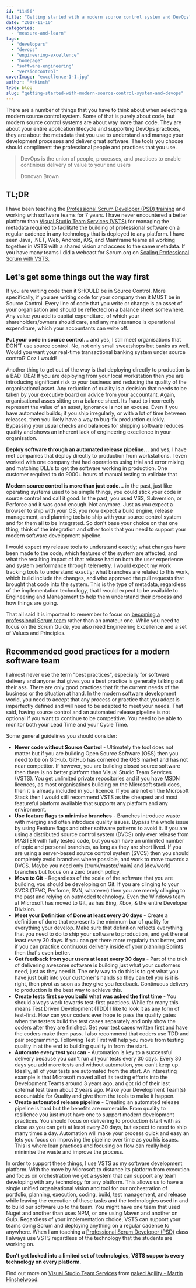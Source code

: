 ```yaml
---
id: "11456"
title: "Getting started with a modern source control system and DevOps"
date: "2017-11-10"
categories: 
  - "measure-and-learn"
tags: 
  - "developers"
  - "devops"
  - "engineering-excellence"
  - "homepage"
  - "software-engineering"
  - "versioncontrol"
coverImage: "excellence-1-1.jpg"
author: "MrHinsh"
type: blog
slug: "getting-started-with-modern-source-control-system-and-devops"
---
```


There are a number of things that you have to think about when selecting a modern source control system. Some of that is purely about code, but modern source control systems are about way more than code. They are about your entire application lifecycle and supporting DevOps practices, they are about the metadata that you use to understand and manage your development processes and deliver great software. The tools you choose should compliment the professional people and practices that you use.

> DevOps is the union of people, processes, and practices to enable continious delivery of value to your end users
> 
> Donovan Brown

## TL;DR

I have been teaching the [Professional Scrum Developer (PSD) training](https://nkdagility.com/training/courses/professional-scrum-developer-training/) and working with software teams for 7 years. I have never encountered a better platform than [Visual Studio Team Services (VSTS)](https://www.visualstudio.com/team-services/) for managing the metadata required to facilitate the building of professional software on a regular cadence in any technology that is deployed to any platform. I have seen Java, .NET, Web, Android, iOS, and Mainframe teams all working together in VSTS with a shared vision and access to the same metadata. If you have many teams I did a webcast for Scrum.org on [Scaling Professional Scrum with VSTS.](https://nkdagility.com/scaling-professional-scrum-visual-studio-team-services/)

## Let's get some things out the way first

If you are writing code then it SHOULD be in Source Control. More specifically, if you are writing code for your company then it MUST be in Source Control. Every line of code that you write or change is an asset of your organisation and should be reflected on a balance sheet somewhere. Any value you add is capital expenditure, of which your shareholders/owners should care, and any maintenance is operational expenditure, which your accountants can write off.

**Put your code in source control…** and yes, I still meet organisations that DON’T use source control. No, not only small sweatshops but banks as well. Would you want your real-time transactional banking system under source control? Coz I would!

Another thing to get out of the way is that deploying directly to production is a BAD IDEA! If you are deploying from your local workstation then you are introducing significant risk to your business and reducing the quality of the organisational asset. Any reduction of quality is a decision that needs to be taken by your executive board on advice from your accountant. Again, organisational asses sitting on a balance sheet. Its fraud to incorrectly represent the value of an asset, ignorance is not an excuse. Even if you have automated builds; if you ship irregularly, or with a lot of time between releases, then you likely have a way to bug-fix production quickly. Bypassing your usual checks and balances for shipping software reduces quality and shows an inherent lack of engineering excellence in your organisation.

**Deploy software through an automated release pipeline…** and yes, I have met companies that deploy directly to production from workstations. I even worked with one company that had operations using trial and error mixing and matching DLL's to get the software working in production. One customer required to do 9000+ hours of manual testing to validate that

**Modern source control is more than just code...** in the past, just like operating systems used to be simple things, you could stick your code in source control and call it good. In the past, you used VSS, Subversion, or Perforce and it was good enough. Not anymore. Just as you expect a browser to ship with your OS, you now expect a build engine, release management, and planning tools to ship with your source control system and for them all to be integrated. So don't base your choice on that one thing, think of the integration and other tools that you need to support your modern software development pipeline.

I would expect my release tools to understand exactly; what changes have been made to the code, which features of the system are affected, and what the resulting impact of that release had on both the user experience and system performance through telemetry. I would expect my work tracking tools to understand exactly; what branches are related to this work, which build include the changes, and who approved the pull requests that brought that code into the system. This is the type of metadata, regardless of the implementation technology, that I would expect to be available to Engineering and Management to help them understand their process and how things are going.

That all said it is important to remember to focus on [becoming a professional Scrum team](https://nkdagility.com/scrum-tapas-importance-professionalism/) rather than an amateur one. While you need to focus on the Scrum Guide, you also need Engineering Excellence and a set of Values and Principles.

## Recommended good practices for a modern software team

I almost never use the term "best practices", especially for software delivery and anyone that gives you a best practice is generally talking out their ass. There are only good practices that fit the current needs of the business or the situation at hand. In the modern software development world, you need to accept that any process or practice that you adopt is imperfectly defined and will need to be adapted to meet your needs. That said, having source control and an automated release pipeline is not optional if you want to continue to be competitive. You need to be able to monitor both your Lead Time and your Cycle Time.

Some general guidelines you should consider:

- **Never code without Source Control** - Ultimately the tool does not matter but if you are building Open Source Software (OSS) then you need to be on GitHub. GitHub has cornered the OSS market and has not near competitor. If however, you are building closed source software then there is no better platform than Visual Studio Team Services (VSTS). You get unlimited private repositories and if you have MSDN licences, as most organisations building on the Microsoft stack does, then it is already included in your licence. If you are not on the Microsoft Stack then I would still recommend VSTS as the cheapest and most featureful platform available that supports any platform and any environment.
- **Use feature flags to minimise branches** - Branches introduce waste with merging and often introduce quality issues. Bypass the whole issue by using Feature flags and other software patterns to avoid it. If you are using a distributed source control system (DVCS) only ever release from MASTER with fully tested code, but you can have an unlimited number of topic and personal branches, as long as they are short lived. If you are using a server-based source control system (SVCS) then you should completely avoid branches where possible, and work to move towards a DVCS. Maybe you need only \[trunk/master/main\] and \[dev/work\] branches but focus on a zero branch policy.
- **Move to Git** \- Regardless of the scale of the software that you are building, you should be developing on Git. If you are clinging to your SVCS (TFVC, Perforce, SVN, whatever) then you are merely clinging to the past and relying on outmoded technology. Even the Windows team at Microsoft has moved to Git, as has Bing, Xbox, & the entire Developer Division.
- **Meet your Definition of Done at least every 30 days** - Create a definition of done that represents the minimum bar of quality for everything your develop. Make sure that definition reflects everything that you need to do to ship your software to production, and get there at least every 30 days. If you can get there more regularly that better, and if you can [practice continuous delivery inside of your planning Sprints](https://nkdagility.com/continuous-deliver-sprint/) then that's even better.
- **Get feedback from your users at least every 30 days** - Part of the trick of delivering awesome software is building just what your customers need, just as they need it. The only way to do this is to get what you have just built into your customer's hands so they can tell you is it is right, then pivot as soon as they give you feedback. Continuous delivery to production is the best way to achieve this.
- **Create tests first so you build what was asked the first time** - You should always work towards test-first practices. While for many this means Test Driven Development (TDD) I like to look it as any form of test-first. How can your coders ever hope to pass the quality gates when the testers build the test cases separately and only show the coders after they are finished. Get your test cases written first and have the coders make them pass. I also recommend that coders use TDD and pair programming. Following Test First will help you move from testing quality in at the end to building quality in from the start.
- **Automate every test you can** - Automation is key to a successful delivery because you can't run all your tests every 30 days. Every 30 days you add more tests and without automation, you can't keep up. Ideally, all of your tests are automated from the start. An interesting example is that Microsoft moved all of its testing efforts into the Development Teams around 3 years ago, and got rid of their last external test team about 2 years ago. Make your Development Team(s) accountable for Quality and give them the tools to make it happen.
- **Create automated release pipeline** - Creating an automated release pipeline is hard but the benefits are numerable. From quality to resilience you just must have one to support modern development practices. You should focus on delivering to production (start with as close as you can get) at least every 30 days, but expect to need to ship many times a day. Automation will make your process quick and easy an lets you focus on improving the pipeline over time as you his issues. This is where lean practices and focusing on flow can really help minimise the waste and improve the process.

In order to support these things, I use VSTS as my software development platform. With the move by Microsoft to distance its platform from execution and focus on orchestration we get a system that can support any team developing with any technology for any platform. This allows us to have a single unified organisational vision and tool for our orchestration of portfolio, planning, execution, coding, build, test management, and release while leaving the execution of these tasks and the technologies used in and to build our software up to the team. You might have one team that used Nuget and another than uses NPM, or one using Maven and another on Gulp. Regardless of your implementation choice, VSTS can support your teams doing Scrum and deploying anything on a regular cadence to anywhere. When I am teaching a [Professional Scrum Developer (PSD)](https://nkdagility.com/training/courses/professional-scrum-developer-training/) class I always use VSTS regardless of the technology that the students are working on.

**Don’t get locked into a limited set of technologies, VSTS supports every technology on every platform.**

Find out more on [Visual Studio Team Services](https://nkdagility.com/training/) from [naked Agility - Martin Hinshelwood](https://nkdagility.com/company/about-martin-hinshelwood/).


